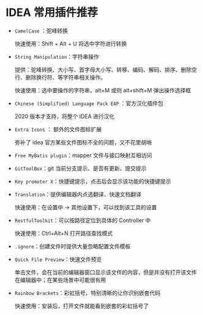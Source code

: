# IDEA 常用插件推荐

- `CamelCase` ：驼峰转换

	快速使用：Shift + Alt + U 将选中字符进行转换
- `String Manipulation`：字符串操作

	提供：驼峰转换、大小写、首字母大小写、转移、编码、解码、排序、删除空行、删除换行符、等字符串相关操作。

	快速使用：选中要操作的字符串，alt+M 或则 alt+shift+M 弹出操作选择框

- `Chinese (Simplified) Language Pack EAP` ：官方汉化插件包

  2020 版本才支持，将整个 IDEA 进行汉化
- `Extra Icons` ： 额外的文件图标扩展

  弥补了 idea 官方某些文件图标不全的问题，又不花里胡哨
- `Free MyBatis plugin`：mapper 文件与接口映射互相访问
- `GitToolBox`：git 当前分支提示、是否有更新、提交提示
- `Key promoter X`：快捷键提示，点击后会显示该功能的快捷键提示
- `Translation`：提供编辑器内点选翻译、快速文档翻译

  快速使用：在设置中 -> 其他设置下，可以找到该工具的设置
- `RestfulToolkit`：可以按路径定位到具体的 Controller 中

	快速使用：Ctrl+Alt+N 打开路径查找模式
- `.ignore`：创建文件时提供大量忽略配置文件模板
- `Quick File Preview`：快速文件预览

	单击文件，会在当前的编辑器窗口显示该文件的内容，但是并没有打开该文件在编辑器中；在某些场景中可能很有用

- `Rainbow Brackets`：彩虹括号，特别清晰的让你识别嵌套代码

	快速使用：安装后，打开文件就能看到嵌套的彩虹括号了
